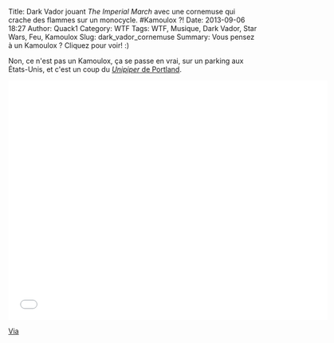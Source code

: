 Title: Dark Vador jouant _The Imperial March_ avec une cornemuse qui crache des flammes sur un monocycle. &#035;Kamoulox ?! 
Date: 2013-09-06 18:27
Author: Quack1
Category: WTF
Tags: WTF, Musique, Dark Vador, Star Wars, Feu, Kamoulox
Slug: dark_vador_cornemuse
Summary: Vous pensez à un Kamoulox ? Cliquez pour voir! :)

Non, ce n'est pas un Kamoulox, ça se passe en vrai, sur un parking aux États-Unis, et c'est un coup du [_Unipiper_ de Portland](http://unipiper.com/).

<iframe width="640" height="480" src="//www.youtube.com/embed/cnVjkE87FDY" frameborder="0" allowfullscreen></iframe>

[Via](http://www.geeksaresexy.net/2013/09/06/unicycling-darth-vader-plays-star-wars-theme-on-fire-shooting-bagpipes-video/)